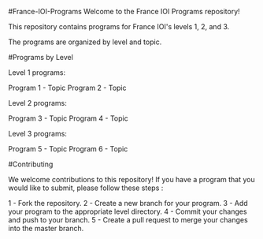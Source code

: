 #France-IOI-Programs
Welcome to the France IOI Programs repository!

This repository contains programs for France IOI's levels 1, 2, and 3.

The programs are organized by level and topic.

#Programs by Level

Level 1 programs:

Program 1 - Topic
Program 2 - Topic

Level 2 programs:

Program 3 - Topic
Program 4 - Topic

Level 3 programs:

Program 5 - Topic
Program 6 - Topic

#Contributing

We welcome contributions to this repository! If you have a program that you would like to submit, please follow these steps :

1 - Fork the repository.
2 - Create a new branch for your program.
3 - Add your program to the appropriate level directory.
4 - Commit your changes and push to your branch.
5 - Create a pull request to merge your changes into the master branch.
